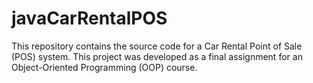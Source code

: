 # javaCarRentalPOS
This repository contains the source code for a Car Rental Point of Sale (POS) system. This project was developed as a final assignment for an Object-Oriented Programming (OOP) course.
